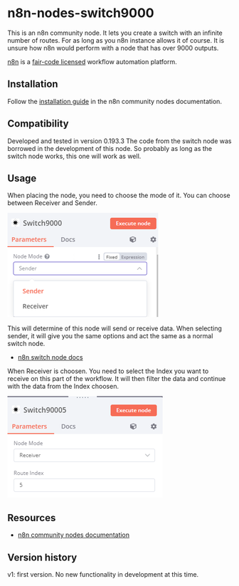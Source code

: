 # n8n-nodes-switch9000

This is an n8n community node. It lets you create a switch with an infinite number of routes. 
For as long as you n8n instance allows it of course. 
It is unsure how n8n would perform with a node that has over 9000 outputs.


[n8n](https://n8n.io/) is a [fair-code licensed](https://docs.n8n.io/reference/license/) workflow automation platform.

## Installation

Follow the [installation guide](https://docs.n8n.io/integrations/community-nodes/installation/) in the n8n community nodes documentation.

## Compatibility

Developed and tested in version 0.193.3
The code from the switch node was borrowed in the development of this node. So probably as long as the switch node works, this one will work as well.

## Usage

When placing the node, you need to choose the mode of it. You can choose between Receiver and Sender.

![Mode](https://github.com/bramkn/n8n-nodes-switch9000/blob/master/images/mode.png)

This will determine of this node will send or receive data.
When selecting sender, it will give you the same options and act the same as a normal switch node.
* [n8n switch node docs](https://docs.n8n.io/integrations/builtin/core-nodes/n8n-nodes-base.switch/)

When Receiver is choosen. You need to select the Index you want to receive on this part of the workflow. It will then filter the data and continue with the data from the Index choosen.

![Receiver](https://github.com/bramkn/n8n-nodes-switch9000/blob/master/images/receiver.png)



## Resources

* [n8n community nodes documentation](https://docs.n8n.io/integrations/community-nodes/)

## Version history

v1: first version.
No new functionality in development at this time.


